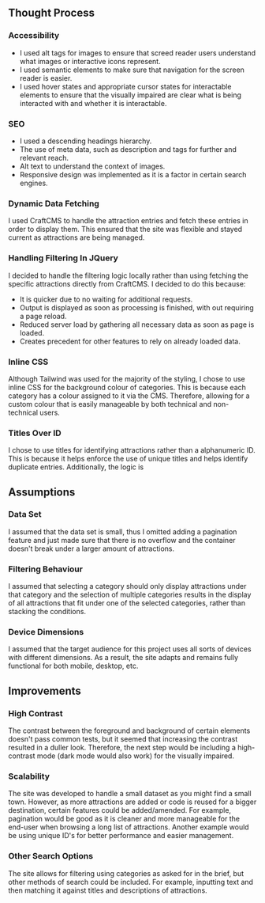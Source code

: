 ## Thought Process

### Accessibility 
 - I used alt tags for images to ensure that screed reader users understand what images or interactive icons represent.
 - I used semantic elements to make sure that navigation for the screen reader is easier. 
- I used hover states and appropriate cursor states for interactable elements to ensure that the visually impaired are clear what is being interacted with and whether it is interactable.

###  SEO
- I used a descending headings hierarchy.
- The use of meta data, such as description and tags for further and relevant reach.
- Alt text to understand the context of images.
- Responsive design was implemented as it is a factor in certain search engines.

### Dynamic Data Fetching
I used CraftCMS to handle the attraction entries and fetch these entries in order to display them. This ensured that the site was flexible and stayed current as  attractions are being managed.

### Handling Filtering In JQuery
I decided to handle the filtering logic locally rather than using fetching the specific attractions directly from CraftCMS. 
I decided to do this because:

 -  It is quicker due to no waiting for additional requests.
 - Output is displayed as soon as processing is finished, with out requiring a page reload.
 - Reduced server load by gathering all necessary data as soon as page is loaded.
 - Creates precedent for other features to rely on already loaded data.
 
### Inline CSS
Although Tailwind was used for the majority of the styling, I chose to use inline CSS for the background colour of categories. This is because each category has a colour assigned to it via the CMS. Therefore, allowing for a custom colour that is easily manageable by both technical and non-technical users.

### Titles Over ID
I chose to use titles for identifying attractions rather than a alphanumeric ID. This is because it helps enforce the use of unique titles and helps identify duplicate entries. Additionally, the logic is 

## Assumptions

### Data Set
I assumed that the data set is small, thus I omitted adding a pagination feature and just made sure that there is no overflow and the container doesn't break under a larger amount of attractions.

### Filtering Behaviour
I assumed that selecting a category should only display attractions under that category and the selection of multiple categories results in the display of all attractions that fit under one of the selected categories, rather than stacking the conditions.

### Device Dimensions
I assumed that the target audience for this project uses all sorts of devices with different dimensions. As a result, the site adapts and remains fully functional for both mobile, desktop, etc.

## Improvements

### High Contrast
The contrast between the foreground and background of certain elements doesn't pass common tests, but it seemed that increasing the contrast resulted in a duller look. Therefore, the next step would be including a high-contrast mode (dark mode would also work) for the visually impaired.

### Scalability
The site was developed to handle a small dataset as you might find a small town. However, as more attractions are added or code is reused for a bigger destination, certain features could be added/amended. For example, pagination would be good as it is cleaner and more manageable for the end-user when browsing a long list of attractions. Another example would be using unique ID's for better performance and easier management. 

### Other Search Options
The site allows for filtering using categories as asked for in the brief, but other methods of search could be included. For example, inputting text and then matching it against titles and descriptions of attractions.
